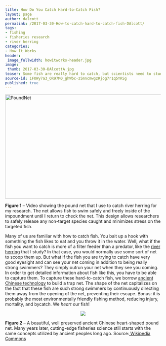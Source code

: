 ```yaml
---
title: How Do You Catch Hard-to-Catch Fish?
layout: page
author: dalcott
permalink: /2017-03-30-How-to-catch-hard-to-catch-fish-DAlcott/
tags:
- fishing
- fisheries research
- river herring
categories:
- How It Works
header:
 image_fullwidth: howitworks-header.jpg
image:
 thumb: 2017-03-30-DAlcottA.jpg
teaser: Some fish are really hard to catch, but scientists need to study these hard-to-catch fish too. How do they do it?
source-id: 1FOWy7a3_OR97M0_ghWbc-z5mncmwgzRjog7r1q5YRSg
published: true
---
```

<a data-flickr-embed="true"  href="https://www.flickr.com/photos/139839751@N06/32500716645/in/dateposted-friend/" title="PoundNet"><img src="https://c1.staticflickr.com/1/657/32500716645_b4d9b4aace_m.jpg" width="600" height="338" alt="PoundNet"></a><script async src="//embedr.flickr.com/assets/client-code.js" charset="utf-8"></script>

**Figure 1** – Video showing the pound net that I use to catch river herring for my research. The net allows fish to swim safely and freely inside of the impoundment until I return to check the net. This design allows researchers to safely release any non-target species caught and minimizes stress on the targeted fish.

Many of us are familiar with how to catch fish. You bait up a hook with something the fish likes to eat and you throw it in the water. Well, what if the fish you want to catch is more of a filter feeder than a predator, like the [river herring](http://www.maine.gov/dmr/science-research/searun/alewife.html) that I study? In that case, you would normally use some sort of net to scoop them up. But what if the fish you are trying to catch have very good eyesight and can see your net coming in addition to being really strong swimmers? They simply outrun your net when they see you coming. In order to get detailed information about fish like this, you have to be able to capture them. To capture these hard-to-catch fish, we borrow [ancient Chinese technology](https://en.wikipedia.org/wiki/Double-Heart_of_Stacked_Stones) to build a trap net. The shape of the net capitalizes on the fact that these fish are such strong swimmers by continuously directing them away from the opening of the net, preventing their escape. Bonus: it is probably the most environmentally friendly fishing method, reducing injury, mortality, and bycatch. We *heart* our fish!

<center><div style="text-align:center"><img src ="https://upload.wikimedia.org/wikipedia/commons/b/b1/Fishpot.jpg"/></div></center>

**Figure 2** – A beautiful, well preserved ancient Chinese heart-shaped pound net. Many years later, cutting-edge fisheries science still starts with the same concepts utilized by ancient peoples long ago. Source:[ Wikipedia Commons](https://commons.wikimedia.org/wiki/File:Fishpot.jpg)

